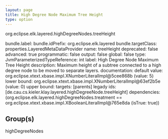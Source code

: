 ```yaml
---
layout: page
title: High Degree Node Maximum Tree Height
type: option
---
```

org.eclipse.elk.layered.highDegreeNodes.treeHeight

bundle.label: 
bundle.idPrefix: org.eclipse.elk.layered
bundle.targetClass: properties.LayeredMetaDataProvider
name: treeHeight
deprecated: false
advanced: true
programmatic: false
output: false
global: false
type: JvmParameterizedTypeReference: int
label: High Degree Node Maximum Tree Height
description: Maximum height of a subtree connected to a high degree node to be moved to separate layers.
documentation: 
default value: org.eclipse.xtext.xbase.impl.XNumberLiteralImpl@5cee868b (value: 5)
lower bound: org.eclipse.xtext.xbase.impl.XNumberLiteralImpl@63ef2b5e (value: 0)
upper bound: 
targets: [parents]
legady ids: [de.cau.cs.kieler.klay.layered.highDegreeNode.treeHeight]
dependencies: (org.eclipse.elk.layered.highDegreeNodes.treatment == org.eclipse.xtext.xbase.impl.XBooleanLiteralImpl@765e8da (isTrue: true))

## Group(s)
highDegreeNodes 

